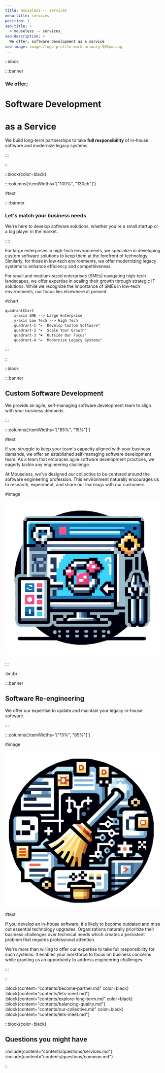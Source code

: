 ```yaml
---
title: mouseless -- services
menu-title: services
position: 1
seo-title: >
  > mouseless -- services_
seo-description: >
  We offer; software development as a service
seo-image: images/logo-profile-mark-primary-500px.png
---
```


::block

:::banner

### We offer;
# Software Development
# as a Service

We build long-term partnerships to take __full responsibility__ of in-house
software and modernize legacy systems.

:::

::

::block{color=black}

:::columns{:itemWidths='["100%", "130ch"]'}

#text

::::banner

### Let's match your business needs

We're here to develop software solutions, whether you're a small startup or a
big player in the market.

::::

For large enterprises in high-tech environments, we specialize in developing
custom software solutions to keep them at the forefront of technology.
Similarly, for those in low-tech environments, we offer modernizing legacy
systems to enhance efficiency and competitiveness.

For small and medium-sized enterprises (SMEs) navigating high-tech landscapes,
we offer expertise in scaling their growth through strategic IT solutions. While
we recognize the importance of SMEs in low-tech environments, our focus lies
elsewhere at present.

#chart

```mermaid
quadrantChart
    x-axis SME --> Large Enterprise
    y-axis Low Tech --> High Tech
    quadrant-1 "✔️  Develop Custom Software"
    quadrant-2 "✔️  Scale Your Growth"
    quadrant-3 "✖️  Outside Our Focus"
    quadrant-4 "✔️  Modernize Legacy Systems"
```

:::

::

::block

:::banner

## Custom Software Development

We provide an agile, self-managing software development team to align with your
business demands.

:::

:::columns{:itemWidths='["85%", "15%"]'}

#text

If you struggle to keep your team's capacity aligned with your business demands,
we offer an established self-managing software development team. As a team that
embraces agile software development practices, we eagerly tackle any engineering
challenge.

At Mouseless, we've designed our collective to be centered around the software
engineering profession. This environment naturally encourages us to research,
experiment, and share our learnings with our customers.

#image

![Custom Software Development](images/services/csd.png)

:::

:br
:br

:::banner

## Software Re-engineering

We offer our expertise to update and maintain your legacy in-house software.

:::

:::columns{:itemWidths='["15%", "85%"]'}

#image

![Software Re-engineering](images/services/sr.png)

#text

If you develop an in-house software, it's likely to become outdated and miss out
essential technology upgrades. Organizations naturally prioritize their business
challenges over technical needs which creates a persistent problem that requires
professional attention.

We're more than willing to offer our expertise to take full responsibility for
such systems. It enables your workforce to focus on business concerns while
granting us an opportunity to address engineering challenges.

:::

::

:block{content="contents/become-partner.md" color=black}
:block{content="contents/lets-meet.md"}
:block{content="contents/explore-long-term.md" color=black}
:block{content="contents/balancing-quality.md"}
:block{content="contents/our-collective.md" color=black}
:block{content="contents/lets-meet.md"}

::block{color=black}

## Questions you might have

:include{content="contents/questions/services.md"}
:include{content="contents/questions/common.md"}

::
